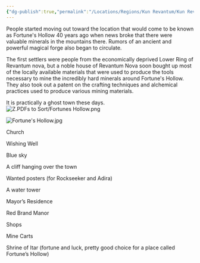 ```yaml
---
{"dg-publish":true,"permalink":"/Locations/Regions/Kun Revantum/Kun Revantum Settlements/Fortunes Hollow/Fortune's Hollow/"}
---
```


People started moving out toward the location that would come to be known as Fortune's Hollow 40 years ago when news broke that there were valuable minerals in the mountains there. Rumors of an ancient and powerful magical forge also began to circulate.

The first settlers were people from the economically deprived Lower Ring of Revantum nova, but a noble house of Revantum Nova soon bought up most of the locally available materials that were used to produce the tools necessary to mine the incredibly hard minerals around Fortune's Hollow. They also took out a patent on the crafting techniques and alchemical practices used to produce various mining materials.

It is practically a ghost town these days.
![Z.PDFs to Sort/Fortunes Hollow.png](/img/user/Z.PDFs%20to%20Sort/Fortunes%20Hollow.png)


![Fortune's Hollow.jpg](/img/user/Z.Obsidian/Images/Fortune's%20Hollow.jpg)

Church

Wishing Well

Blue sky

A cliff hanging over the town

Wanted posters (for Rockseeker and Adira)

A water tower 

Mayor’s Residence

Red Brand Manor

Shops

Mine Carts

Shrine of Itar (fortune and luck, pretty good choice for a place called Fortune’s Hollow)
